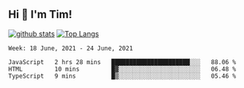 ## Hi 👋 I'm Tim!
  
  [![github stats](https://github-readme-stats.vercel.app/api?username=thostetler&theme=dracula&count_private=true&show_icons=true)](https://github.com/thostetler/github-readme-stats)
  [![Top Langs](https://github-readme-stats.vercel.app/api/top-langs/?username=thostetler&layout=compact&count_private=true&theme=dracula&show_icons=true)](https://github.com/thostetler/github-readme-stats)
 
<!--START_SECTION:waka-->
```text
Week: 18 June, 2021 - 24 June, 2021

JavaScript   2 hrs 28 mins   ██████████████████████░░░   88.06 % 
HTML         10 mins         █▓░░░░░░░░░░░░░░░░░░░░░░░   06.48 % 
TypeScript   9 mins          █▒░░░░░░░░░░░░░░░░░░░░░░░   05.46 % 
```
<!--END_SECTION:waka-->
